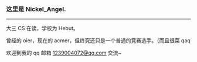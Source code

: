 ### 这里是 Nickel_Angel.
---
大三 CS 在读，学校为 Hebut。

曾经的 oier，现在的 acmer，但终究还只是一个普通的竞赛选手。（而且很菜 qaq

欢迎到我的 qq 邮箱 <1239004072@qq.com> 交流~

<!--
**Nickel-Angel/Nickel-Angel** is a ✨ _special_ ✨ repository because its `README.md` (this file) appears on your GitHub profile.

Here are some ideas to get you started:

- 🔭 I’m currently working on ...
- 🌱 I’m currently learning ...
- 👯 I’m looking to collaborate on ...
- 🤔 I’m looking for help with ...
- 💬 Ask me about ...
- 📫 How to reach me: ...
- 😄 Pronouns: ...
- ⚡ Fun fact: ...
-->
